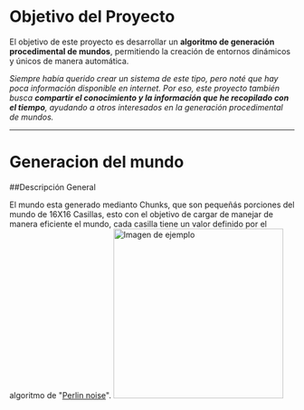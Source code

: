 # Objetivo del Proyecto

El objetivo de este proyecto es desarrollar un **algoritmo de generación procedimental de mundos**, permitiendo la creación de entornos dinámicos y únicos de manera automática.  

*Siempre había querido crear un sistema de este tipo, pero noté que hay poca información disponible en internet. Por eso, este proyecto también busca **compartir el conocimiento y la información que he recopilado con el tiempo**, ayudando a otros interesados en la generación procedimental de mundos.*

---
# Generacion del mundo

##Descripción General

El mundo esta generado medianto Chunks, que son pequeñás porciones del mundo de 16X16 Casillas, esto con el objetivo de cargar de manejar de manera eficiente el mundo, cada casilla tiene un valor definido por el algoritmo de "[Perlin noise](https://es.wikipedia.org/wiki/Ruido_Perlin)".
<img src="images/chunk.png" alt="Imagen de ejemplo" width="300" />




